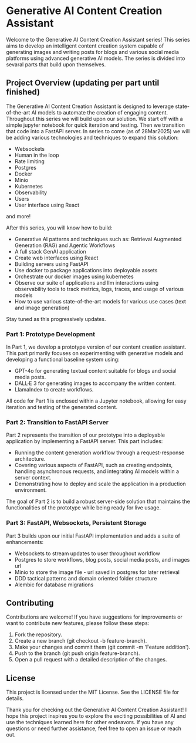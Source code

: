 # Generative AI Content Creation Assistant

Welcome to the Generative AI Content Creation Assistant series! This series aims to develop an intelligent content creation system capable of generating images and writing posts for blogs and various social media platforms using advanced generative AI models. The series is divided into sevaral parts that build upon themselves.

## Project Overview (updating per part until finished)

The Generative AI Content Creation Assistant is designed to leverage state-of-the-art AI models to automate the creation of engaging content. Throughout this series we will build upon our solution. We start off with a simple jupyter notebook for quick iteration and testing. Then we transition that code into a FastAPI server. In series to come (as of 28Mar2025) we will be adding various technologies and techniques to expand this solution:

- Websockets
- Human in the loop
- Rate limiting
- Postgres
- Docker
- Minio
- Kubernetes
- Observability
- Users
- User interface using React

and more!

After this series, you will know how to build:

- Generative AI patterns and techniques such as: Retrieval Augmented Generation (RAG) and Agentic Workflows
- A full stack GenAI application
- Create web interfaces using React
- Building servers using FastAPI
- Use docker to package applications into deployable assets
- Orchestrate our docker images using kubernetes
- Observe our suite of applications and llm interactions using observability tools to track metrics, logs, traces, and usage of various models
- How to use various state-of-the-art models for various use cases (text and image generation)

Stay tuned as this progressively updates.

### Part 1: Prototype Development

In Part 1, we develop a prototype version of our content creation assistant. This part primarily focuses on experimenting with generative models and developing a functional baseline system using:

- GPT-4o for generating textual content suitable for blogs and social media posts.
- DALL·E 3 for generating images to accompany the written content.
- LlamaIndex to create workflows.

All code for Part 1 is enclosed within a Jupyter notebook, allowing for easy iteration and testing of the generated content.

### Part 2: Transition to FastAPI Server

Part 2 represents the transition of our prototype into a deployable application by implementing a FastAPI server. This part includes:

- Running the content generation workflow through a request-response architecture.
- Covering various aspects of FastAPI, such as creating endpoints, handling asynchronous requests, and integrating AI models within a server context.
- Demonstrating how to deploy and scale the application in a production environment.

The goal of Part 2 is to build a robust server-side solution that maintains the functionalities of the prototype while being ready for live usage.

### Part 3: FastAPI, Websockets, Persistent Storage

Part 3 builds upon our initial FastAPI implementation and adds a suite of enhancements:

- Websockets to stream updates to user throughout workflow
- Postgres to store workflows, blog posts, social media posts, and images url
- Minio to store the image file - url saved in postgres for later retrieval
- DDD tactical patterns and domain oriented folder structure
- Alembic for database migrations

## Contributing

Contributions are welcome! If you have suggestions for improvements or want to contribute new features, please follow these steps:

1. Fork the repository.
2. Create a new branch (git checkout -b feature-branch).
3. Make your changes and commit them (git commit -m 'Feature addition').
4. Push to the branch (git push origin feature-branch).
5. Open a pull request with a detailed description of the changes.

## License

This project is licensed under the MIT License. See the LICENSE file for details.

Thank you for checking out the Generative AI Content Creation Assistant! I hope this project inspires you to explore the exciting possibilities of AI and use the techniques learned here for other endeavors. If you have any questions or need further assistance, feel free to open an issue or reach out.
